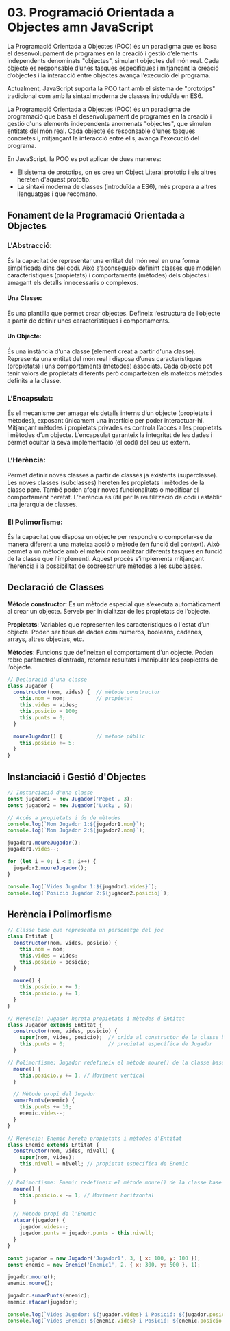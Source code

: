 # 03. Programació Orientada a Objectes amn JavaScript

La Programació Orientada a Objectes (POO) és un paradigma que es basa el desenvolupament de programes en la creació i gestió d’elements independents denominats "objectes", simulant objectes del món real. Cada objecte es responsable d’unes tasques específiques i mitjançant la creació d’objectes i la interacció entre objectes avança l’execució del programa.

Actualment, JavaScript suporta la POO tant amb el sistema de "prototips" tradicional com amb la sintaxi moderna de classes introduïda en ES6.

La Programació Orientada a Objectes (POO) és un paradigma de programació que basa el desenvolupament de programes en la creació i gestió d'uns elements independents anomenats "objectes", que simulen entitats del món real. Cada objecte és responsable d'unes tasques concretes i, mitjançant la interacció entre ells, avança l'execució del programa.

En JavaScript, la POO es pot aplicar de dues maneres:
- El sistema de prototips, on es crea un Object Literal prototip i els altres hereten d'aquest prototip.
- La sintaxi moderna de classes (introduïda a ES6), més propera a altres llenguatges i que recomano.

## Fonament de la Programació Orientada a Objectes

### L'Abstracció: 

És la capacitat de representar una entitat del món real en una forma simplificada dins del codi. Això s’aconsegueix definint classes que modelen característiques (propietats) i comportaments (mètodes) dels objectes i amagant els detalls innecessaris o complexos.

#### Una Classe: 

És una plantilla que permet crear objectes. Defineix l’estructura de l’objecte a partir de definir unes característiques i comportaments.

#### Un Objecte: 

És una instància d’una classe (element creat a partir d'una classe). Representa una entitat del món real i disposa d’unes característiques (propietats) i uns comportaments (mètodes) associats. Cada objecte pot tenir valors de propietats diferents però comparteixen els mateixos mètodes definits a la classe.

### L’Encapsulat: 

És el mecanisme per amagar els detalls interns d’un objecte (propietats i mètodes), exposant únicament una interfície per poder interactuar-hi. Mitjançant mètodes i propietats privades es controla l’accés a les propietats i mètodes d’un objecte. L’encapsulat garanteix la integritat de les dades i permet ocultar la seva implementació (el codi) del seu ús extern. 

### L’Herència: 

Permet definir noves classes a partir de classes ja existents (superclasse). Les noves classes (subclasses) hereten les propietats i mètodes de la classe pare. També poden afegir noves funcionalitats o modificar el comportament heretat. L’herència es útil per la reutilització de codi i establir una jerarquia de classes.

### El Polimorfisme: 

És la capacitat que disposa un objecte per respondre o comportar-se de manera diferent a una mateixa acció o mètode (en funció del context).  Això permet a un mètode amb el mateix nom realitzar diferents tasques en funció de la classe que l'implementi. Aquest procés s’implementa mitjançant l’herència i la possibilitat de sobreescriure mètodes a les subclasses.

## Declaració de Classes

**Mètode constructor**: És un mètode especial que s’executa automàticament al crear un objecte. Serveix per inicialitzar de les propietats de l’objecte.

**Propietats**: Variables que representen les característiques o l'estat d’un objecte. Poden ser tipus de dades com números, booleans, cadenes, arrays, altres objectes, etc.

**Mètodes**: Funcions que defineixen el comportament d’un objecte. Poden rebre paràmetres d’entrada, retornar resultats i manipular les propietats de l’objecte.

```javascript
// Declaració d'una classe
class Jugador {
  constructor(nom, vides) {  // mètode constructor
    this.nom = nom;          // propietat
    this.vides = vides;
    this.posicio = 100;
    this.punts = 0;
  }

  moureJugador() {           // mètode públic
    this.posicio += 5;
  }
}
```
## Instanciació i Gestió d'Objectes

```javascript
// Instanciació d'una classe
const jugador1 = new Jugador('Pepet', 3);
const jugador2 = new Jugador('Lucky', 5);

// Accés a propietats i ús de mètodes
console.log(`Nom Jugador 1:${jugador1.nom}`);
console.log(`Nom Jugador 2:${jugador2.nom}`);

jugador1.moureJugador();
jugador1.vides--;

for (let i = 0; i < 5; i++) {
  jugador2.moureJugador();
}

console.log(`Vides Jugador 1:${jugador1.vides}`);
console.log(`Posicio Jugador 2:${jugador2.posicio}`);
```

## Herència i Polimorfisme

```javascript
// Classe base que representa un personatge del joc
class Entitat {
  constructor(nom, vides, posicio) {
    this.nom = nom;
    this.vides = vides;
    this.posicio = posicio;
  }

  moure() {
    this.posicio.x += 1;
    this.posicio.y += 1;
  }
}

// Herència: Jugador hereta propietats i mètodes d'Entitat
class Jugador extends Entitat {
  constructor(nom, vides, posicio) {
    super(nom, vides, posicio);  // crida al constructor de la classe base
    this.punts = 0;              // propietat específica de Jugador
  }

// Polimorfisme: Jugador redefineix el mètode moure() de la classe base
  moure() {
    this.posicio.y += 1; // Moviment vertical
  }

  // Mètode propi del Jugador
  sumarPunts(enemic) {
    this.punts += 10;
    enemic.vides--;
  }
}

// Herència: Enemic hereta propietats i mètodes d'Entitat
class Enemic extends Entitat {
  constructor(nom, vides, nivell) {
    super(nom, vides);
    this.nivell = nivell; // propietat específica de Enemic
  }

// Polimorfisme: Enemic redefineix el mètode moure() de la classe base
  moure() {
    this.posicio.x -= 1; // Moviment horitzontal
  }

  // Mètode propi de l'Enemic
  atacar(jugador) {
    jugador.vides--;
    jugador.punts = jugador.punts - this.nivell;
  }
}

const jugador = new Jugador('Jugador1', 3, { x: 100, y: 100 });
const enemic = new Enemic('Enemic1', 2, { x: 300, y: 500 }, 1);

jugador.moure();
enemic.moure();

jugador.sumarPunts(enemic);
enemic.atacar(jugador);

console.log(`Vides Jugador: ${jugador.vides} i Posició: ${jugador.posicio.y}`);
console.log(`Vides Enemic: ${enemic.vides} i Posició: ${enemic.posicio.x}`);
```